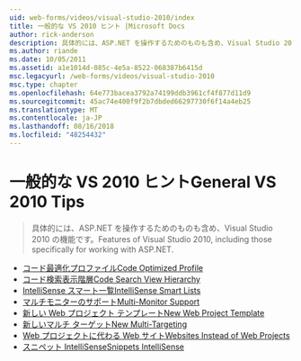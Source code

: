 ```yaml
---
uid: web-forms/videos/visual-studio-2010/index
title: 一般的な VS 2010 ヒント |Microsoft Docs
author: rick-anderson
description: 具体的には、ASP.NET を操作するためのものも含め、Visual Studio 2010 の機能です。
ms.author: riande
ms.date: 10/05/2011
ms.assetid: a1e1014d-085c-4e5a-8522-068387b6415d
msc.legacyurl: /web-forms/videos/visual-studio-2010
msc.type: chapter
ms.openlocfilehash: 64e773bacea3792a74199ddb3961cf4f877d11d9
ms.sourcegitcommit: 45ac74e400f9f2b7dbded66297730f6f14a4eb25
ms.translationtype: MT
ms.contentlocale: ja-JP
ms.lasthandoff: 08/16/2018
ms.locfileid: "48254432"
---
```

<a name="general-vs-2010-tips"></a><span data-ttu-id="9650d-103">一般的な VS 2010 ヒント</span><span class="sxs-lookup"><span data-stu-id="9650d-103">General VS 2010 Tips</span></span>
====================
> <span data-ttu-id="9650d-104">具体的には、ASP.NET を操作するためのものも含め、Visual Studio 2010 の機能です。</span><span class="sxs-lookup"><span data-stu-id="9650d-104">Features of Visual Studio 2010, including those specifically for working with ASP.NET.</span></span>


- [<span data-ttu-id="9650d-105">コード最適化プロファイル</span><span class="sxs-lookup"><span data-stu-id="9650d-105">Code Optimized Profile</span></span>](visual-studio-2010-quick-hit-code-optimized-profile.md)
- [<span data-ttu-id="9650d-106">コード検索表示階層</span><span class="sxs-lookup"><span data-stu-id="9650d-106">Code Search View Hierarchy</span></span>](visual-studio-2010-quick-hit-code-search-view-hierarchy.md)
- [<span data-ttu-id="9650d-107">IntelliSense スマート一覧</span><span class="sxs-lookup"><span data-stu-id="9650d-107">IntelliSense Smart Lists</span></span>](visual-studio-2010-quick-hit-intellisense-smart-lists.md)
- [<span data-ttu-id="9650d-108">マルチモニターのサポート</span><span class="sxs-lookup"><span data-stu-id="9650d-108">Multi-Monitor Support</span></span>](visual-studio-2010-quick-hit-multi-monitor-support.md)
- [<span data-ttu-id="9650d-109">新しい Web プロジェクト テンプレート</span><span class="sxs-lookup"><span data-stu-id="9650d-109">New Web Project Template</span></span>](visual-studio-2010-quick-hit-new-web-project-template.md)
- [<span data-ttu-id="9650d-110">新しいマルチ ターゲット</span><span class="sxs-lookup"><span data-stu-id="9650d-110">New Multi-Targeting</span></span>](visual-studio-2010-quick-hit-new-multi-targeting.md)
- [<span data-ttu-id="9650d-111">Web プロジェクトに代わる Web サイト</span><span class="sxs-lookup"><span data-stu-id="9650d-111">Websites Instead of Web Projects</span></span>](visual-studio-2010-quick-hit-websites-instead-of-web-projects.md)
- [<span data-ttu-id="9650d-112">スニペット IntelliSense</span><span class="sxs-lookup"><span data-stu-id="9650d-112">Snippets IntelliSense</span></span>](visual-studio-2010-quick-hit-snippets-intellisense.md)
